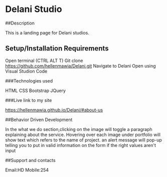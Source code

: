 # Delani Studio

##Description 

This is a landing page for Delani studios.
## Setup/Installation Requirements

  Open terminal (CTRL ALT T)
  Git clone https://github.com/hellenmawia/Delani.git
  Navigate to Delani
  Open using Visual Studion Code
  
###Technologies used

  HTML
  CSS
  Bootstrap
  JQuery
  
 ###Live link to my site
 
 https://hellenmawia.github.io/Delani/#about-us
 
 ##Behavior Driven Development
 
In the what we do section,clicking on the image will toggle a paragraph explaining about the service.
Hovering over each image under portfolio will show text which refers to the name of project.
an alert message will pop-up telling you to put in valid information on the form if the right values aren't input

##Support and contacts

Email:HD
Mobile:254
